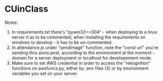 # CUinClass

Notes:
1. In requirements.txt there's "pywin32==304" - when deploying to a linux server it as to be commented, when installing the requirements on windows to develop - it has to be un-commented.
2. In attendance.js under "sendImage" function, note the "const url" you're sending thru axios.post, according to the environment at the moment - domain for a server deployment or localhost for developement mode.
3. Make sure to set AWS credential in order to access the "rekognition" functions on awsfuncs.py, either by .env files (2) or by environment variables you set on your server.